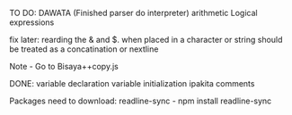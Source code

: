 TO DO:
DAWATA (Finished parser do interpreter)
arithmetic
Logical expressions


fix later:
rearding the & and $. when placed in a character or string should be treated as a concatination or nextline

Note - Go to Bisaya++copy.js

DONE:
variable declaration
variable initialization
ipakita
comments



Packages need to download:
readline-sync - npm install readline-sync